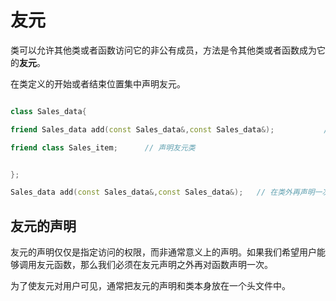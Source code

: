 # 友元

类可以允许其他类或者函数访问它的非公有成员，方法是令其他类或者函数成为它的**友元**。

在类定义的开始或者结束位置集中声明友元。

```c++

class Sales_data{

friend Sales_data add(const Sales_data&,const Sales_data&);           // 声明友元函数

friend class Sales_item;      // 声明友元类


};  

Sales_data add(const Sales_data&,const Sales_data&);   // 在类外再声明一次

```


## 友元的声明

友元的声明仅仅是指定访问的权限，而非通常意义上的声明。如果我们希望用户能够调用友元函数，那么我们必须在友元声明之外再对函数声明一次。

为了使友元对用户可见，通常把友元的声明和类本身放在一个头文件中。